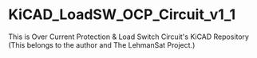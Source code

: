 # KiCAD_LoadSW_OCP_Circuit_v1_1

This is Over Current Protection & Load Switch Circuit's KiCAD Repository
(This belongs to the author and The LehmanSat Project.)
